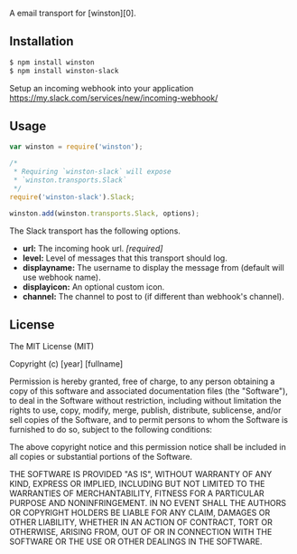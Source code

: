 
A email transport for [winston][0].

## Installation

``` sh
$ npm install winston
$ npm install winston-slack
```
Setup an incoming webhook into your application
https://my.slack.com/services/new/incoming-webhook/

## Usage
``` js
var winston = require('winston');

/*
 * Requiring `winston-slack` will expose
 * `winston.transports.Slack`
 */
require('winston-slack').Slack;

winston.add(winston.transports.Slack, options);
```

The Slack transport has the following options.

* __url:__ The incoming hook url. *[required]*
* __level:__ Level of messages that this transport should log.
* __displayname:__ The username to display the message from (default will use webhook name).
* __displayicon:__ An optional custom icon.
* __channel:__ The channel to post to (if different than webhook's channel).

## License
The MIT License (MIT)

Copyright (c) [year] [fullname]

Permission is hereby granted, free of charge, to any person obtaining a copy
of this software and associated documentation files (the "Software"), to deal
in the Software without restriction, including without limitation the rights
to use, copy, modify, merge, publish, distribute, sublicense, and/or sell
copies of the Software, and to permit persons to whom the Software is
furnished to do so, subject to the following conditions:

The above copyright notice and this permission notice shall be included in all
copies or substantial portions of the Software.

THE SOFTWARE IS PROVIDED "AS IS", WITHOUT WARRANTY OF ANY KIND, EXPRESS OR
IMPLIED, INCLUDING BUT NOT LIMITED TO THE WARRANTIES OF MERCHANTABILITY,
FITNESS FOR A PARTICULAR PURPOSE AND NONINFRINGEMENT. IN NO EVENT SHALL THE
AUTHORS OR COPYRIGHT HOLDERS BE LIABLE FOR ANY CLAIM, DAMAGES OR OTHER
LIABILITY, WHETHER IN AN ACTION OF CONTRACT, TORT OR OTHERWISE, ARISING FROM,
OUT OF OR IN CONNECTION WITH THE SOFTWARE OR THE USE OR OTHER DEALINGS IN THE
SOFTWARE.